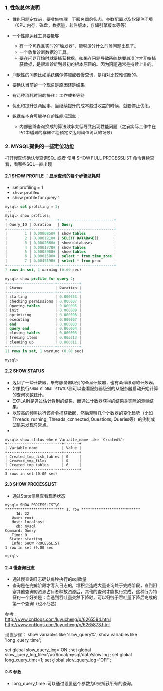 ### 1. 性能总体说明
+ 性能问题定位前，要收集梳理一下服务器的状态、参数配置以及软硬件环境（CPU,内存，磁盘，数据量，软件版本，存储引擎版本等等）
+ 一个性能运维工具要能够
	- 有一个可靠且实时的“触发器”，能够区分什么时候问题出现了。
	- 一个收集诊断数据的工具。 
	+ 要在问题开始时就要捕获数据，如果在问题导致系统快要崩溃时才开始捕获数据，是很难诊断到最初的根本原因的。因为问题通常是持续上升的。
+ 间歇性的问题比如系统偶尔停顿或者慢查询，是相对比较难诊断的。
+ 要确认当前的一个现象是原因还是结果
+ 有两种消耗时间的操作：工作或者等待
+ 优化和提升是两回事，当继续提升的成本超过收益的时候，就要停止优化。

+ 数据库本身可能存在的性能瓶颈点：
	- 内部删除查询换成的算法效率太低导致出现性能问题（之前实际工作中在PG中碰到的存储过程预定义达到阈值淘汰的场景）


### 2. MYSQL提供的一些定位功能
打开慢查询确认慢查询SQL 或者 使用 SHOW FULL PROCESSLIST 命令连续查看，看哪些SQL一直出现
#### 2.1 SHOW PROFILE ：显示查询的每个步骤及耗时
- set profiling = 1
- show profiles
- show profile for query 1

```SQL
mysql> set profiling = 1;
...
mysql> show profiles;
+----------+------------+-------------------------+
| Query_ID | Duration   | Query                   |
+----------+------------+-------------------------+
|        1 | 0.00008500 | show tables             |
|        2 | 0.00012100 | SELECT DATABASE()       |
|        3 | 0.00028600 | show databases          |
|        4 | 0.00017700 | show tables             |
|        5 | 0.00039000 | show tables             |
|        6 | 0.00015800 | select * from time_zone |
|        7 | 0.00451900 | select * from proc      |
+----------+------------+-------------------------+
7 rows in set, 1 warning (0.00 sec)

mysql> show profile for query 2;
+----------------------+----------+
| Status               | Duration |
+----------------------+----------+
| starting             | 0.000053 |
| checking permissions | 0.000007 |
| Opening tables       | 0.000005 |
| init                 | 0.000009 |
| optimizing           | 0.000006 |
| executing            | 0.000007 |
| end                  | 0.000003 |
| query end            | 0.000004 |
| closing tables       | 0.000003 |
| freeing items        | 0.000013 |
| cleaning up          | 0.000011 |
+----------------------+----------+
11 rows in set, 1 warning (0.00 sec)

mysql>
```

#### 2.2 SHOW STATUS
+ 返回了一些计数器。既有服务器级别的全局计数器，也有会话级别的计数器。
+ 如果执行```SHOW GLOBAL STATUS```则可以查看服务器级别的从服务器启动开始计算的查询次数统计。
+ EXPLAIN是通过估计得到的结果，而通过计数器获得的结果是实际的测量结果。
+ 以较高的频率执行该命令捕获数据，然后观察几个计数器的变化趋势（比如Threads_running, Threads_connected, Questions, Queries等）的尖刺或凹陷来发现异常点。
+ 

```
mysql> show status where Variable_name like 'Created%';
+-------------------------+-------+
| Variable_name           | Value |
+-------------------------+-------+
| Created_tmp_disk_tables | 0     |
| Created_tmp_files       | 5     |
| Created_tmp_tables      | 6     |
+-------------------------+-------+
3 rows in set (0.00 sec)

```

#### 2.3 SHOW PROCESSLIST
+ 通过State信息查看现场状态

```
mysql> SHOW PROCESSLIST\G
*************************** 1. row ***************************
     Id: 22
   User: root
   Host: localhost
     db: mysql
Command: Query
   Time: 0
  State: starting
   Info: SHOW PROCESSLIST
1 row in set (0.00 sec)

mysql>
```

#### 2.4 慢查询日志
+ 通过慢查询日志确认每秒执行的sql数量
+ 查询是在完成阶段才写入日志的，堆积会造成大量查询处于完成阶段，直到阻塞其他查询的资源占用者释放资源后，其他的查询才能执行完成，这种行为特征的一个好处是：当遇到吞吐量突然下降时，可以归咎于吞吐量下降后完成的第一个查询（也不尽然）

参考：  
http://www.cnblogs.com/luyucheng/p/6265594.html  
http://www.cnblogs.com/luyucheng/p/6265873.html  


设置步骤： 
show variables like 'slow_query%';
show variables like 'long_query_time';

set global slow_query_log='ON'; 
set global slow_query_log_file='/usr/local/mysql/data/slow.log';
set global long_query_time=1;
set global slow_query_log='OFF'; 
#### 2.5 参数
+ long_query_time :可以通过设置这个参数为0来捕获所有的查询。